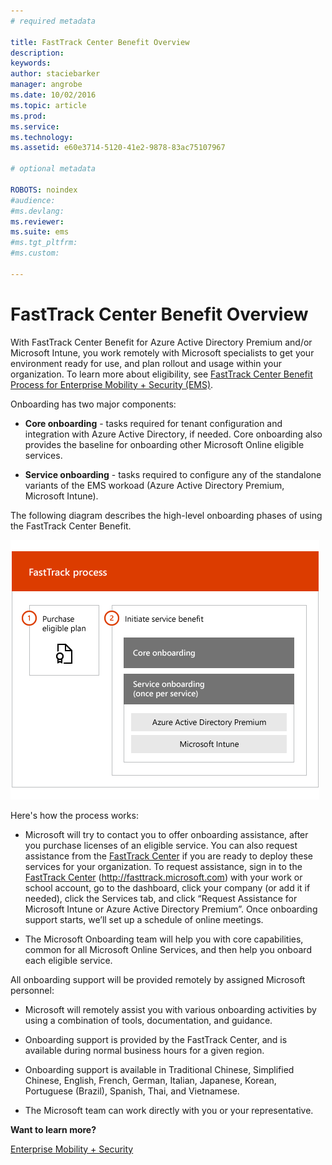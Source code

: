 ```yaml
---
# required metadata

title: FastTrack Center Benefit Overview
description:
keywords:
author: staciebarker
manager: angrobe
ms.date: 10/02/2016
ms.topic: article
ms.prod:
ms.service:
ms.technology:
ms.assetid: e60e3714-5120-41e2-9878-83ac75107967

# optional metadata

ROBOTS: noindex
#audience:
#ms.devlang:
ms.reviewer:
ms.suite: ems
#ms.tgt_pltfrm:
#ms.custom:

---
```


# FastTrack Center Benefit Overview

With FastTrack Center Benefit for Azure Active Directory Premium and/or Microsoft Intune, you work remotely with Microsoft specialists to get your environment ready for use, and plan rollout and usage within your organization. To learn more about eligibility, see [FastTrack Center Benefit Process for Enterprise Mobility + Security (EMS)](fasttrack-center-benefit-process-for-enterprise-mobility-suite-ems.md).


Onboarding has two major components:

-   **Core onboarding** - tasks required for tenant configuration and integration with Azure Active Directory, if needed. Core onboarding also provides the baseline for onboarding other Microsoft Online eligible services.

-   **Service onboarding** - tasks required to configure any of the standalone variants of the EMS workoad (Azure Active Directory Premium, Microsoft Intune).

The following diagram describes the high-level onboarding phases of using the FastTrack Center Benefit.

![The high-level onboarding phases of using the FastTrack Center Benefit](./media/ft-onboarding-process.png)

Here's how the process works:

- Microsoft will try to contact you to offer onboarding assistance, after you purchase licenses of an eligible service. You can also request assistance from the [FastTrack Center](http://fasttrack.microsoft.com/) if you are ready to deploy these services for your organization. To request assistance, sign in to the [FastTrack Center](http://fasttrack.microsoft.com/) (http://fasttrack.microsoft.com) with your work or school account, go to the dashboard, click your company (or add it if needed), click the Services tab, and click “Request Assistance for Microsoft Intune or Azure Active Directory Premium”. Once onboarding support starts, we’ll set up a schedule of online meetings.

-   The Microsoft Onboarding team will help you with core capabilities, common for all Microsoft Online Services, and then help you onboard each eligible service.

All onboarding support will be provided remotely by assigned Microsoft personnel:

-   Microsoft will remotely assist you with various onboarding activities by using a combination of tools, documentation, and guidance.

-   Onboarding support is provided by the FastTrack Center, and is available during normal business hours for a given region.

-   Onboarding support is available in Traditional Chinese, Simplified Chinese, English, French, German, Italian, Japanese, Korean, Portuguese (Brazil), Spanish, Thai, and Vietnamese.

-   The Microsoft team can work directly with you or your representative.

**Want to learn more?**

[Enterprise Mobility + Security](https://www.microsoft.com/en-us/cloud-platform/enterprise-mobility)